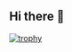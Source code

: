 ## Hi there 👋
[![trophy](https://github-profile-trophy.vercel.app/?username=NguyenSonhoa&theme=onedark)](https://github.com/NguyenSonhoa/github-profile-trophy)
<!--
**NguyenSonhoa/NguyenSonhoa** is a ✨ _special_ ✨ repository because its `README.md` (this file) appears on your GitHub profile.

Here are some ideas to get you started:

- 🔭 I’m currently working on ...
- 🌱 I’m currently learning ...
- 👯 I’m looking to collaborate on ...
- 🤔 I’m looking for help with ...
- 💬 Ask me about ...
- 📫 How to reach me: ...
- 😄 Pronouns: ...
- ⚡ Fun fact: ...
-->
